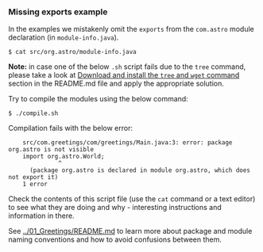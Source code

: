 ### Missing exports example

In the examples we mistakenly omit the `exports` from the `com.astro` module declaration (in `module-info.java`).

    $ cat src/org.astro/module-info.java
    
**Note:** in case one of the below `.sh` script fails due to the `tree` command, please take a look at [Download and install the `tree` and `wget` command](../../README.md) section in the README.md file and apply the appropriate solution.
    
Try to compile the modules using the below command:

    $ ./compile.sh
    
Compilation fails with the below error:

```
    src/com.greetings/com/greetings/Main.java:3: error: package org.astro is not visible
    import org.astro.World;
              ^
      (package org.astro is declared in module org.astro, which does not export it)
    1 error
```
    
Check the contents of this script file (use the `cat` command or a text editor) to see what they are doing and why - interesting instructions and information in there.

See [../01_Greetings/README.md](../01_Greetings/README.md) to learn more about package and module naming conventions and how to avoid confusions between them.
